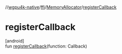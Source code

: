 //[wgpu4k-native](../../../index.md)/[ffi](../index.md)/[MemoryAllocator](index.md)/[registerCallback](register-callback.md)

# registerCallback

[android]\
fun [registerCallback](register-callback.md)(function: Callback)
